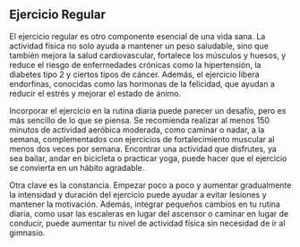 ## Ejercicio Regular

El ejercicio regular es otro componente esencial de una vida sana. La actividad física no solo ayuda a mantener un peso saludable, sino que también mejora la salud cardiovascular, fortalece los músculos y huesos, y reduce el riesgo de enfermedades crónicas como la hipertensión, la diabetes tipo 2 y ciertos tipos de cáncer. Además, el ejercicio libera endorfinas, conocidas como las hormonas de la felicidad, que ayudan a reducir el estrés y mejorar el estado de ánimo.

Incorporar el ejercicio en la rutina diaria puede parecer un desafío, pero es más sencillo de lo que se piensa. Se recomienda realizar al menos 150 minutos de actividad aeróbica moderada, como caminar o nadar, a la semana, complementados con ejercicios de fortalecimiento muscular al menos dos veces por semana. Encontrar una actividad que disfrutes, ya sea bailar, andar en bicicleta o practicar yoga, puede hacer que el ejercicio se convierta en un hábito agradable.

Otra clave es la constancia. Empezar poco a poco y aumentar gradualmente la intensidad y duración del ejercicio puede ayudar a evitar lesiones y mantener la motivación. Además, integrar pequeños cambios en tu rutina diaria, como usar las escaleras en lugar del ascensor o caminar en lugar de conducir, puede aumentar tu nivel de actividad física sin necesidad de ir al gimnasio.

